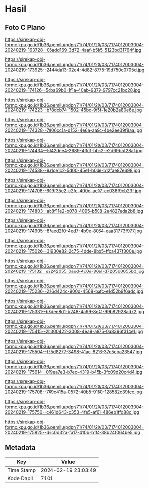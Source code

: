 # Hasil

## Foto C Plano

https://sirekap-obj-formc.kpu.go.id/1b36/pemilu/pdpr/71/74/01/20/03/7174012003004-20240219-163728--06add169-3d72-4aaf-b5b5-5123bd31764f.jpg

https://sirekap-obj-formc.kpu.go.id/1b36/pemilu/pdpr/71/74/01/20/03/7174012003004-20240219-173925--2444da13-02e4-4d82-8775-19d750c0705d.jpg

https://sirekap-obj-formc.kpu.go.id/1b36/pemilu/pdpr/71/74/01/20/03/7174012003004-20240219-174126--5cba69b0-1f1a-40ab-9379-9797cc21bc28.jpg

https://sirekap-obj-formc.kpu.go.id/1b36/pemilu/pdpr/71/74/01/20/03/7174012003004-20240219-174223--b78dcb74-1502-45bc-9f5f-1e20b2a80e6e.jpg

https://sirekap-obj-formc.kpu.go.id/1b36/pemilu/pdpr/71/74/01/20/03/7174012003004-20240219-174328--7806cc1a-d152-4e6a-aa9c-4be2ee39f8aa.jpg

https://sirekap-obj-formc.kpu.go.id/1b36/pemilu/pdpr/71/74/01/20/03/7174012003004-20240219-174434--5142dee4-2689-43c1-bb52-e2d69b5f28af.jpg

https://sirekap-obj-formc.kpu.go.id/1b36/pemilu/pdpr/71/74/01/20/03/7174012003004-20240219-174538--9a1ce1c2-5d00-45e1-b0de-b12fae87e698.jpg

https://sirekap-obj-formc.kpu.go.id/1b36/pemilu/pdpr/71/74/01/20/03/7174012003004-20240219-174708--609f35e2-c2fc-400d-ae07-cc036f9cb23f.jpg

https://sirekap-obj-formc.kpu.go.id/1b36/pemilu/pdpr/71/74/01/20/03/7174012003004-20240219-174803--ab8f11e2-b078-4095-b508-2e4827eda2b8.jpg

https://sirekap-obj-formc.kpu.go.id/1b36/pemilu/pdpr/71/74/01/20/03/7174012003004-20240219-174905--87aed2f0-4ed7-4b9e-8064-eaa31773f977.jpg

https://sirekap-obj-formc.kpu.go.id/1b36/pemilu/pdpr/71/74/01/20/03/7174012003004-20240219-175026--31930e82-2c75-4dde-8bb5-ffca437f300e.jpg

https://sirekap-obj-formc.kpu.go.id/1b36/pemilu/pdpr/71/74/01/20/03/7174012003004-20240219-175132--e2242655-6aed-4c0a-96a1-d7205b0855b3.jpg

https://sirekap-obj-formc.kpu.go.id/1b36/pemilu/pdpr/71/74/01/20/03/7174012003004-20240219-175236--226d424c-900d-4568-bafc-e1d52b9f6adc.jpg

https://sirekap-obj-formc.kpu.go.id/1b36/pemilu/pdpr/71/74/01/20/03/7174012003004-20240219-175331--b8dee8d1-b248-4a99-8e41-99b82928ad72.jpg

https://sirekap-obj-formc.kpu.go.id/1b36/pemilu/pdpr/71/74/01/20/03/7174012003004-20240219-175415--2b300422-3008-4ea9-a875-0a8396f314e1.jpg

https://sirekap-obj-formc.kpu.go.id/1b36/pemilu/pdpr/71/74/01/20/03/7174012003004-20240219-175504--f55d8277-3498-41ac-8216-37c5cba23547.jpg

https://sirekap-obj-formc.kpu.go.id/1b36/pemilu/pdpr/71/74/01/20/03/7174012003004-20240219-175614--019ea7e3-b7ec-4319-b45b-3fc09d20c4d4.jpg

https://sirekap-obj-formc.kpu.go.id/1b36/pemilu/pdpr/71/74/01/20/03/7174012003004-20240219-175708--769c415a-0572-40b5-9180-128582c39fcc.jpg

https://sirekap-obj-formc.kpu.go.id/1b36/pemilu/pdpr/71/74/01/20/03/7174012003004-20240219-175750--c461d643-c353-4fe5-af61-486eb1ffd88c.jpg

https://sirekap-obj-formc.kpu.go.id/1b36/pemilu/pdpr/71/74/01/20/03/7174012003004-20240219-175825--d6c0d32a-fa17-410b-b1f4-38b24f064be5.jpg


## Metadata

| Key        | Value               |
| ---------- | ------------------- |
| Time Stamp | 2024-02-19 23:03:49 |
| Kode Dapil | 7101                |



